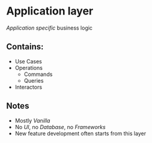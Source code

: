 # Application layer

_Application specific_ business logic

## Contains:
- Use Cases
- Operations
	-  Commands
	-  Queries
- Interactors

## Notes
- Mostly _Vanilla_
- No _UI_, no _Database_, no _Frameworks_
- New feature development often starts from this layer